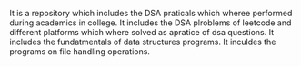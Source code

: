 It is a repository which includes the DSA praticals which wheree performed during academics in college.
It includes the DSA plroblems of leetcode and different platforms which where solved as apratice of dsa questions.
It includes the fundatmentals of data structures programs.
It inculdes the programs on file handling operations.
